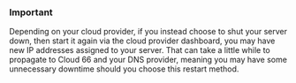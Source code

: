 <!-- usedin: [ _legacy_docker/stack-management/server-restart-notifications-v1.md, _maestro/stack-management/server-restart-notifications-v1.md, _node/stack-management/server-restart-notifications-v1.md, _rails/stack-management/server-restart-notifications-v1.md] -->


### Important

Depending on your cloud provider, if you instead choose to shut your server down, then start it again via the cloud provider dashboard, you may have new IP addresses assigned to your server. That can take a little while to propagate to Cloud 66 and your DNS provider, meaning you may have some unnecessary downtime should you choose this restart method.




